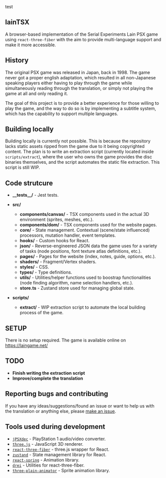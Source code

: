test
## lainTSX

A browser-based implementation of the Serial Experiments Lain PSX game using `react-three-fiber` with the aim to provide multi-language support and make it more accessible.

## History

The original PSX game was released in Japan, back in 1998. The game never got a proper english adaptation, which resulted in all non-Japanese speaking players either having to play through the game while simultaneously reading through the translation, or simply not playing the game at all and only reading it.

The goal of this project is to provide a better experience for those willing to play the game, and the way to do so is by implementing a subtitle system, which has the capability to support multiple languages.

## Building locally

Building locally is currently not possible. This is because the repository lacks static assets ripped from the game due to it being copyrighted content. The plan is to write an extraction script (currently located inside `scripts/extract`), where the user who owns the game provides the disc binaries themselves, and the script automates the static file extraction. This script is still WIP.

## Code strutcure

- **\_\_tests\_\_/** - Jest tests.

- **src/**
  - **components/canvas/** - TSX components used in the actual 3D environment (sprites, meshes, etc.).
  - **components/dom/** - TSX components used for the website pages.
  - **core/** - State management. Contextual (scene/state influenced) processors, mutation handler, event templates.
  - **hooks/** - Custom hooks for React.
  - **json/** - Reverse-engineered JSON data the game uses for a variety of tasks (node positions, font texture atlas definitions, etc.).
  - **pages/** - Pages for the website (index, notes, guide, options, etc.).
  - **shaders/** - Fragment/Vertex shaders.
  - **styles/** - CSS.
  - **types/** - Type definitions.
  - **utils/** - Utilities/helper functions used to boostrap functionalities (node finding algorithm, name selection handlers, etc.).
  - **store.ts** - Zustand store used for managing global state.

- **scripts/**

  - **extract/** - WIP extraction script to automate the local building process of the game.

## SETUP
There is no setup required. The game is available online on https://laingame.net/

## TODO

- **Finish writing the extraction script**
- **Improve/complete the translation**

## Reporting bugs and contributing

If you have any ideas/suggestions/found an issue or want to help us with the translation or anything else, please [make an issue](https://github.com/ad044/lainTSX/issues).

## Tools used during development

- [`jPSXdec`](https://github.com/m35/jpsxdec) - PlayStation 1 audio/video converter.
- [`three.js`](https://github.com/mrdoob/three.js/) - JavaScript 3D renderer.
- [`react-three-fiber`](https://github.com/pmndrs/react-three-fiber) - three.js wrapper for React.
- [`zustand`](https://github.com/pmndrs/zustand) - State management library for React.
- [`react-spring`](https://github.com/pmndrs/react-spring) - Animation library.
- [`drei`](https://github.com/pmndrs/drei) - Utilities for react-three-fiber.
- [`three-plain-animator`](https://github.com/MaciejWWojcik/three-plain-animator) - Sprite animation library.
